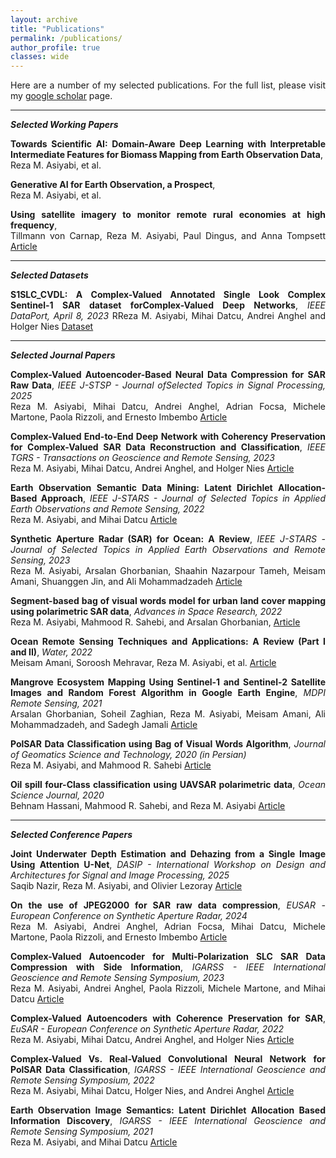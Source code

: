 ```yaml
---
layout: archive
title: "Publications"
permalink: /publications/
author_profile: true
classes: wide
---
```

<style>
p {
  text-align: justify;
}
</style>

Here are a number of my selected publications. For the full list, please visit my [google scholar](https://scholar.google.com/citations?user=jKpl5lQAAAAJ&hl=en) page.

---

***Selected Working Papers*** 

**Towards Scientific AI: Domain-Aware Deep Learning with Interpretable Intermediate Features for Biomass Mapping from Earth Observation Data**,  
Reza M. Asiyabi, et al.

**Generative AI for Earth Observation, a Prospect**,  
Reza M. Asiyabi, et al.

**Using satellite imagery to monitor remote rural economies at high frequency**,  
Tillmann von Carnap, Reza M. Asiyabi, Paul Dingus, and Anna Tompsett
[Article](https://arxiv.org/abs/2407.12953)

---

***Selected Datasets*** 

**S1SLC_CVDL: A Complex-Valued Annotated Single Look Complex Sentinel-1 SAR dataset forComplex-Valued Deep Networks**, *IEEE DataPort, April 8, 2023* 
RReza M. Asiyabi, Mihai Datcu, Andrei Anghel and Holger Nies
[Dataset](https://dx.doi.org/10.21227/nm4g-yd98)

---

***Selected Journal Papers*** 

**Complex-Valued Autoencoder-Based Neural Data Compression for SAR Raw Data**, *IEEE J-STSP - Journal ofSelected Topics in Signal Processing, 2025*  
Reza M. Asiyabi, Mihai Datcu, Andrei Anghel, Adrian Focsa, Michele Martone, Paola Rizzoli, and Ernesto Imbembo
[Article](https://ieeexplore.ieee.org/abstract/document/10955162)

**Complex-Valued End-to-End Deep Network with Coherency Preservation for Complex-Valued SAR Data Reconstruction and Classification**, *IEEE TGRS - Transactions on Geoscience and Remote Sensing, 2023*  
Reza M. Asiyabi, Mihai Datcu, Andrei Anghel, and Holger Nies
[Article](https://ieeexplore.ieee.org/abstract/document/10102460)

**Earth Observation Semantic Data Mining: Latent Dirichlet Allocation-Based Approach**, *IEEE J-STARS - Journal of Selected Topics in Applied Earth Observations and Remote Sensing, 2022*  
Reza M. Asiyabi, and Mihai Datcu
[Article](https://ieeexplore.ieee.org/abstract/document/9735293)

**Synthetic Aperture Radar (SAR) for Ocean: A Review**, *IEEE J-STARS - Journal of Selected Topics in Applied Earth Observations and Remote Sensing, 2023*  
Reza M. Asiyabi, Arsalan Ghorbanian, Shaahin Nazarpour Tameh, Meisam Amani, Shuanggen Jin, and Ali Mohammadzadeh
[Article](https://ieeexplore.ieee.org/abstract/document/10234538)

**Segment-based bag of visual words model for urban land cover mapping using polarimetric SAR data**, *Advances in Space Research, 2022*  
Reza M. Asiyabi, Mahmood R. Sahebi, and Arsalan Ghorbanian, 
[Article](https://www.sciencedirect.com/science/article/abs/pii/S0273117721008024)

**Ocean Remote Sensing Techniques and Applications: A Review (Part I and II)**, *Water, 2022*  
Meisam Amani, Soroosh Mehravar, Reza M. Asiyabi, et al.
[Article](https://www.mdpi.com/2073-4441/14/21/3401)

**Mangrove Ecosystem Mapping Using Sentinel-1 and Sentinel-2 Satellite Images and Random Forest Algorithm in Google Earth Engine**, *MDPI Remote Sensing, 2021*  
Arsalan Ghorbanian, Soheil Zaghian, Reza M. Asiyabi, Meisam Amani, Ali Mohammadzadeh, and Sadegh Jamali
[Article](https://www.mdpi.com/2072-4292/13/13/2565)

**PolSAR Data Classification using Bag of Visual Words Algorithm**, *Journal of Geomatics Science and Technology, 2020 (in Persian)*  
Reza M. Asiyabi, and Mahmood R. Sahebi
[Article](http://jgst.issge.ir/article-1-780-en.htmlER)

**Oil spill four-Class classification using UAVSAR polarimetric data**, *Ocean Science Journal, 2020*  
Behnam Hassani, Mahmood R. Sahebi, and Reza M. Asiyabi
[Article](https://link.springer.com/article/10.1007/s12601-020-0023-9)

---

***Selected Conference Papers***

**Joint Underwater Depth Estimation and Dehazing from a Single Image Using Attention U-Net**, *DASIP - International Workshop on Design and Architectures for Signal and Image Processing, 2025*  
Saqib Nazir, Reza M. Asiyabi, and Olivier Lezoray
[Article](https://link.springer.com/chapter/10.1007/978-3-031-87897-8_6)

**On the use of JPEG2000 for SAR raw data compression**, *EUSAR - European Conference on Synthetic Aperture Radar, 2024*  
Reza M. Asiyabi, Andrei Anghel, Adrian Focsa, Mihai Datcu, Michele Martone, Paola Rizzoli, and Ernesto Imbembo
[Article](https://ieeexplore.ieee.org/abstract/document/10659610)

**Complex-Valued Autoencoder for Multi-Polarization SLC SAR Data Compression with Side Information**, *IGARSS - IEEE International Geoscience and Remote Sensing Symposium, 2023*  
Reza M. Asiyabi, Andrei Anghel, Paola Rizzoli, Michele Martone, and Mihai Datcu
[Article](https://ieeexplore.ieee.org/abstract/document/10282287)

**Complex-Valued Autoencoders with Coherence Preservation for SAR**, *EuSAR - European Conference on Synthetic Aperture Radar, 2022*  
Reza M. Asiyabi, Mihai Datcu, Andrei Anghel, and Holger Nies
[Article](https://ieeexplore.ieee.org/abstract/document/9944319)

**Complex-Valued Vs. Real-Valued Convolutional Neural Network for PolSAR Data Classification**, *IGARSS - IEEE International Geoscience and Remote Sensing Symposium, 2022*  
Reza M. Asiyabi, Mihai Datcu, Holger Nies, and Andrei Anghel
[Article](https://ieeexplore.ieee.org/abstract/document/9884081)

**Earth Observation Image Semantics: Latent Dirichlet Allocation Based Information Discovery**, *IGARSS - IEEE International Geoscience and Remote Sensing Symposium, 2021*   
Reza M. Asiyabi, and Mihai Datcu
[Article](https://ieeexplore.ieee.org/abstract/document/9553122)

